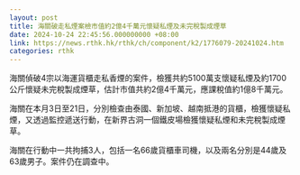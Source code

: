 ```yaml
---
layout: post
title: 海關破走私煙案檢市值約2億4千萬元懷疑私煙及未完稅製成煙草
date: 2024-10-24 22:45:56.000000000 +08:00
link: https://news.rthk.hk/rthk/ch/component/k2/1776079-20241024.htm
categories: rthk
---
```


海關偵破4宗以海運貨櫃走私香煙的案件，檢獲共約5100萬支懷疑私煙及約1700公斤懷疑未完稅製成煙草，估計市值共約2億4千萬元，應課稅值約1億8千萬元。

海關在本月3日至21日，分別檢查由泰國、新加坡、越南抵港的貨櫃，檢獲懷疑私煙，又透過監控遞送行動，在新界古洞一個鐵皮場檢獲懷疑私煙和未完稅製成煙草。

海關在行動中一共拘捕3人，包括一名66歲貨櫃車司機，以及兩名分別是44歲及63歲男子。案件仍在調查中。
